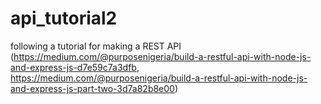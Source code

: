 # api_tutorial2
following a tutorial for making a REST API (https://medium.com/@purposenigeria/build-a-restful-api-with-node-js-and-express-js-d7e59c7a3dfb, https://medium.com/@purposenigeria/build-a-restful-api-with-node-js-and-express-js-part-two-3d7a82b8e00)
